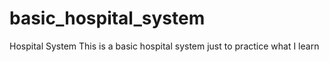 # basic_hospital_system
Hospital System
This is a basic hospital system just to practice what I learn
